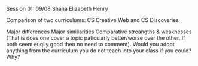 Session 01: 09/08
Shana Elizabeth Henry

Comparison of two curriculums:  CS Creative Web and CS Discoveries 


Major differences
Major similiarities
Comparative streangths & weaknesses (That is does one cover a topic paticularly better/worse over the other. If both seem euqlly good then no need to comment).
Would you adopt anything from the curriculum you do not teach into your class if you could? Why?
